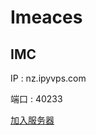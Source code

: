 # Imeaces

## IMC

IP
: nz.ipyvps.com

端口
: 40233

<a href="minecraft://?addExternalServer=IMC|nz.ipyvps.com:40233">加入服务器</a>
